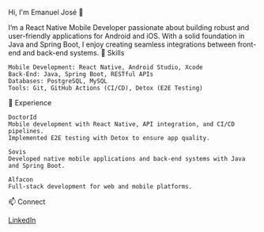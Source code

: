 Hi, I'm Emanuel José 👋

I’m a React Native Mobile Developer passionate about building robust and user-friendly applications for Android and iOS. With a solid foundation in Java and Spring Boot, I enjoy creating seamless integrations between front-end and back-end systems.
🚀 Skills

    Mobile Development: React Native, Android Studio, Xcode
    Back-End: Java, Spring Boot, RESTful APIs
    Databases: PostgreSQL, MySQL
    Tools: Git, GitHub Actions (CI/CD), Detox (E2E Testing)

💼 Experience

    DoctorId
    Mobile development with React Native, API integration, and CI/CD pipelines.
    Implemented E2E testing with Detox to ensure app quality.

    Sovis
    Developed native mobile applications and back-end systems with Java and Spring Boot.

    Alfacon
    Full-stack development for web and mobile platforms.

📫 Connect

  [LinkedIn](https://www.linkedin.com/in/emanuel-jsa/)


